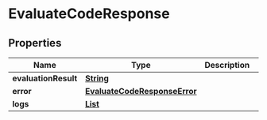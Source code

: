 

# EvaluateCodeResponse


## Properties

| Name | Type | Description | Notes |
|------------ | ------------- | ------------- | -------------|
|**evaluationResult** | [**String**](String.md) |  |  [optional] |
|**error** | [**EvaluateCodeResponseError**](EvaluateCodeResponseError.md) |  |  [optional] |
|**logs** | [**List**](List.md) |  |  [optional] |



